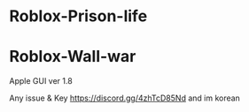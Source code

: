 # Roblox-Prison-life
# Roblox-Wall-war

Apple GUI ver 1.8

Any issue & Key https://discord.gg/4zhTcD85Nd
and im korean
